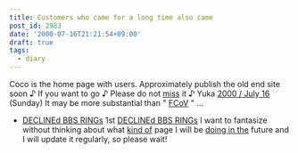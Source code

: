 ```yaml
---
title: Customers who came for a long time also came
post_id: 2983
date: '2000-07-16T21:21:54+09:00'
draft: true
tags:
  - diary
---
```


Coco is the home page with users. Approximately publish the old end site soon ♪ If you want to go ♪ Please do not [miss](https://danmaq.com/tag/FCoV) it ♪ Yuka [2000 / July 16](https://danmaq.com/tag/FCoV) (Sunday) It may be more substantial than " [FCoV](https://danmaq.com/tag/FCoV) " ...

*   [DECLINEd BBS RINGs](https://danmaq.com/tag/declined) 1st [DECLINEd BBS RINGs](https://danmaq.com/tag/declined) I want to fantasize without thinking about what [kind of](https://danmaq.com/tag/declined) page I will be [doing in the](https://danmaq.com/tag/declined) future and I will update it regularly, so please wait!
